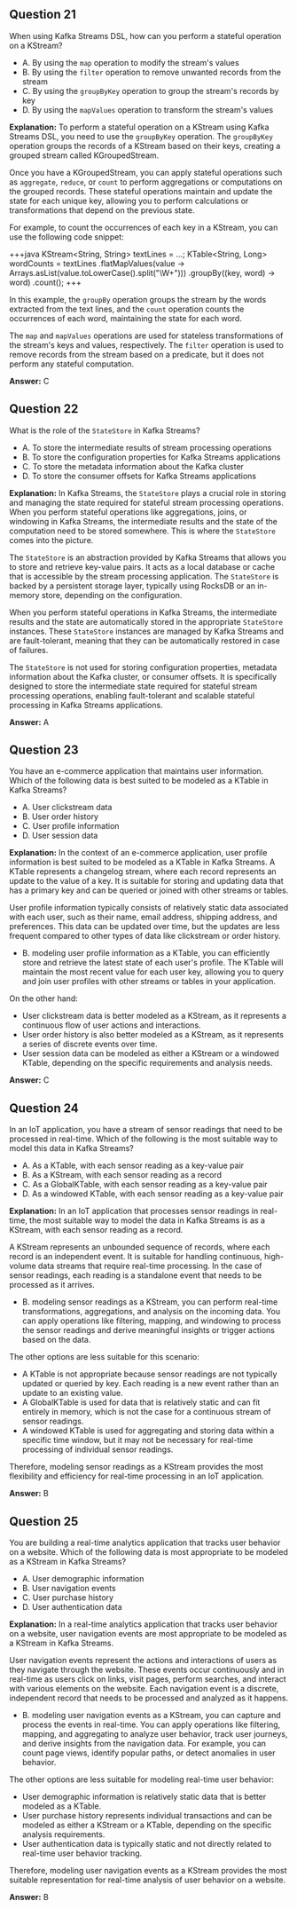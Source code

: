 ## Question 21

When using Kafka Streams DSL, how can you perform a stateful operation on a KStream?

- A. By using the `map` operation to modify the stream's values
- B. By using the `filter` operation to remove unwanted records from the stream
- C. By using the `groupByKey` operation to group the stream's records by key
- D. By using the `mapValues` operation to transform the stream's values

**Explanation:**
To perform a stateful operation on a KStream using Kafka Streams DSL, you need to use the `groupByKey` operation. The `groupByKey` operation groups the records of a KStream based on their keys, creating a grouped stream called KGroupedStream.

Once you have a KGroupedStream, you can apply stateful operations such as `aggregate`, `reduce`, or `count` to perform aggregations or computations on the grouped records. These stateful operations maintain and update the state for each unique key, allowing you to perform calculations or transformations that depend on the previous state.

For example, to count the occurrences of each key in a KStream, you can use the following code snippet:

+++java
KStream<String, String> textLines = ...;
KTable<String, Long> wordCounts = textLines
  .flatMapValues(value -> Arrays.asList(value.toLowerCase().split("\\W+")))
  .groupBy((key, word) -> word)
  .count();
+++

In this example, the `groupBy` operation groups the stream by the words extracted from the text lines, and the `count` operation counts the occurrences of each word, maintaining the state for each word.

The `map` and `mapValues` operations are used for stateless transformations of the stream's keys and values, respectively. The `filter` operation is used to remove records from the stream based on a predicate, but it does not perform any stateful computation.

**Answer:** C

## Question 22

What is the role of the `StateStore` in Kafka Streams?

- A. To store the intermediate results of stream processing operations
- B. To store the configuration properties for Kafka Streams applications
- C. To store the metadata information about the Kafka cluster
- D. To store the consumer offsets for Kafka Streams applications

**Explanation:**
In Kafka Streams, the `StateStore` plays a crucial role in storing and managing the state required for stateful stream processing operations. When you perform stateful operations like aggregations, joins, or windowing in Kafka Streams, the intermediate results and the state of the computation need to be stored somewhere. This is where the `StateStore` comes into the picture.

The `StateStore` is an abstraction provided by Kafka Streams that allows you to store and retrieve key-value pairs. It acts as a local database or cache that is accessible by the stream processing application. The `StateStore` is backed by a persistent storage layer, typically using RocksDB or an in-memory store, depending on the configuration.

When you perform stateful operations in Kafka Streams, the intermediate results and the state are automatically stored in the appropriate `StateStore` instances. These `StateStore` instances are managed by Kafka Streams and are fault-tolerant, meaning that they can be automatically restored in case of failures.

The `StateStore` is not used for storing configuration properties, metadata information about the Kafka cluster, or consumer offsets. It is specifically designed to store the intermediate state required for stateful stream processing operations, enabling fault-tolerant and scalable stateful processing in Kafka Streams applications.

**Answer:** A

## Question 23

You have an e-commerce application that maintains user information. Which of the following data is best suited to be modeled as a KTable in Kafka Streams?

- A. User clickstream data
- B. User order history
- C. User profile information
- D. User session data

**Explanation:**
In the context of an e-commerce application, user profile information is best suited to be modeled as a KTable in Kafka Streams. A KTable represents a changelog stream, where each record represents an update to the value of a key. It is suitable for storing and updating data that has a primary key and can be queried or joined with other streams or tables.

User profile information typically consists of relatively static data associated with each user, such as their name, email address, shipping address, and preferences. This data can be updated over time, but the updates are less frequent compared to other types of data like clickstream or order history.

- B. modeling user profile information as a KTable, you can efficiently store and retrieve the latest state of each user's profile. The KTable will maintain the most recent value for each user key, allowing you to query and join user profiles with other streams or tables in your application.

On the other hand:
- User clickstream data is better modeled as a KStream, as it represents a continuous flow of user actions and interactions.
- User order history is also better modeled as a KStream, as it represents a series of discrete events over time.
- User session data can be modeled as either a KStream or a windowed KTable, depending on the specific requirements and analysis needs.

**Answer:** C

## Question 24

In an IoT application, you have a stream of sensor readings that need to be processed in real-time. Which of the following is the most suitable way to model this data in Kafka Streams?

- A. As a KTable, with each sensor reading as a key-value pair
- B. As a KStream, with each sensor reading as a record
- C. As a GlobalKTable, with each sensor reading as a key-value pair
- D. As a windowed KTable, with each sensor reading as a key-value pair

**Explanation:**
In an IoT application that processes sensor readings in real-time, the most suitable way to model the data in Kafka Streams is as a KStream, with each sensor reading as a record.

A KStream represents an unbounded sequence of records, where each record is an independent event. It is suitable for handling continuous, high-volume data streams that require real-time processing. In the case of sensor readings, each reading is a standalone event that needs to be processed as it arrives.

- B. modeling sensor readings as a KStream, you can perform real-time transformations, aggregations, and analysis on the incoming data. You can apply operations like filtering, mapping, and windowing to process the sensor readings and derive meaningful insights or trigger actions based on the data.

The other options are less suitable for this scenario:
- A KTable is not appropriate because sensor readings are not typically updated or queried by key. Each reading is a new event rather than an update to an existing value.
- A GlobalKTable is used for data that is relatively static and can fit entirely in memory, which is not the case for a continuous stream of sensor readings.
- A windowed KTable is used for aggregating and storing data within a specific time window, but it may not be necessary for real-time processing of individual sensor readings.

Therefore, modeling sensor readings as a KStream provides the most flexibility and efficiency for real-time processing in an IoT application.

**Answer:** B

## Question 25

You are building a real-time analytics application that tracks user behavior on a website. Which of the following data is most appropriate to be modeled as a KStream in Kafka Streams?

- A. User demographic information
- B. User navigation events
- C. User purchase history
- D. User authentication data

**Explanation:**
In a real-time analytics application that tracks user behavior on a website, user navigation events are most appropriate to be modeled as a KStream in Kafka Streams.

User navigation events represent the actions and interactions of users as they navigate through the website. These events occur continuously and in real-time as users click on links, visit pages, perform searches, and interact with various elements on the website. Each navigation event is a discrete, independent record that needs to be processed and analyzed as it happens.

- B. modeling user navigation events as a KStream, you can capture and process the events in real-time. You can apply operations like filtering, mapping, and aggregating to analyze user behavior, track user journeys, and derive insights from the navigation data. For example, you can count page views, identify popular paths, or detect anomalies in user behavior.

The other options are less suitable for modeling real-time user behavior:
- User demographic information is relatively static data that is better modeled as a KTable.
- User purchase history represents individual transactions and can be modeled as either a KStream or a KTable, depending on the specific analysis requirements.
- User authentication data is typically static and not directly related to real-time user behavior tracking.

Therefore, modeling user navigation events as a KStream provides the most suitable representation for real-time analysis of user behavior on a website.

**Answer:** B